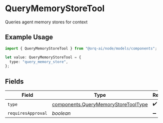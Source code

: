 # QueryMemoryStoreTool

Queries agent memory stores for context

## Example Usage

```typescript
import { QueryMemoryStoreTool } from "@orq-ai/node/models/components";

let value: QueryMemoryStoreTool = {
  type: "query_memory_store",
};
```

## Fields

| Field                                                                                      | Type                                                                                       | Required                                                                                   | Description                                                                                |
| ------------------------------------------------------------------------------------------ | ------------------------------------------------------------------------------------------ | ------------------------------------------------------------------------------------------ | ------------------------------------------------------------------------------------------ |
| `type`                                                                                     | [components.QueryMemoryStoreToolType](../../models/components/querymemorystoretooltype.md) | :heavy_check_mark:                                                                         | N/A                                                                                        |
| `requiresApproval`                                                                         | *boolean*                                                                                  | :heavy_minus_sign:                                                                         | N/A                                                                                        |